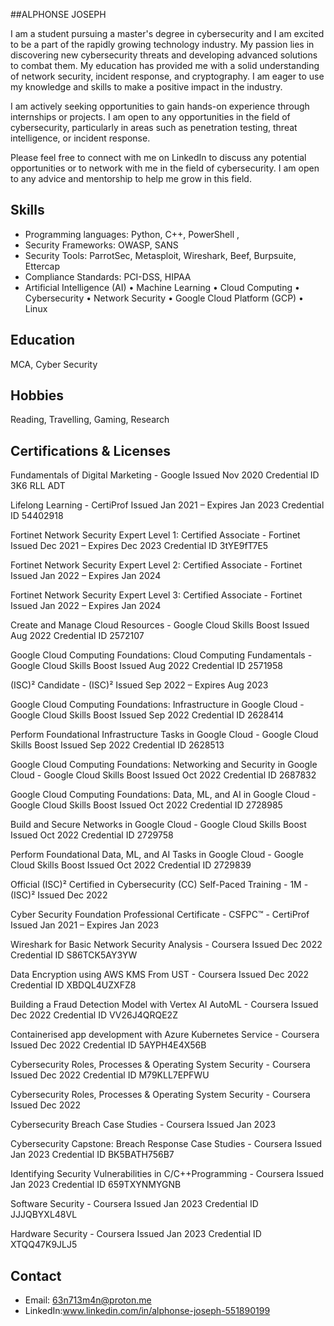 ##ALPHONSE JOSEPH

I am a student pursuing a master's degree in cybersecurity and I am excited to be a part of the rapidly growing technology industry. My passion lies in discovering new cybersecurity threats and developing advanced solutions to combat them. My education has provided me with a solid understanding of network security, incident response, and cryptography. I am eager to use my knowledge and skills to make a positive impact in the industry.

I am actively seeking opportunities to gain hands-on experience through internships or projects. I am open to any opportunities in the field of cybersecurity, particularly in areas such as penetration testing, threat intelligence, or incident response.

Please feel free to connect with me on LinkedIn to discuss any potential opportunities or to network with me in the field of cybersecurity. I am open to any advice and mentorship to help me grow in this field.


## Skills

- Programming languages: Python, C++, PowerShell ,
- Security Frameworks: OWASP, SANS
- Security Tools: ParrotSec, Metasploit, Wireshark, Beef, Burpsuite, Ettercap
- Compliance Standards: PCI-DSS, HIPAA
- Artificial Intelligence (AI) • Machine Learning • Cloud Computing • Cybersecurity • Network Security •
  Google Cloud Platform (GCP) • Linux 



## Education
MCA, Cyber Security 
##  Hobbies
Reading, Travelling, Gaming, Research

## Certifications & Licenses



Fundamentals of Digital Marketing - Google
Issued Nov 2020
Credential ID 3K6 RLL ADT



Lifelong Learning - CertiProf
Issued Jan 2021 – Expires Jan 2023
Credential ID 54402918


Fortinet Network Security Expert Level 1: Certified Associate - Fortinet
Issued Dec 2021 – Expires Dec 2023
Credential ID 3tYE9fT7E5



Fortinet Network Security Expert Level 2: Certified Associate - Fortinet
Issued Jan 2022 – Expires Jan 2024


Fortinet Network Security Expert Level 3: Certified Associate - Fortinet
Issued Jan 2022 – Expires Jan 2024


Create and Manage Cloud Resources - Google Cloud Skills Boost
Issued Aug 2022
Credential ID 2572107



Google Cloud Computing Foundations: Cloud Computing Fundamentals - Google Cloud Skills Boost
Issued Aug 2022
Credential ID 2571958



(ISC)² Candidate - (ISC)²
Issued Sep 2022 – Expires Aug 2023


Google Cloud Computing Foundations: Infrastructure in Google Cloud - Google Cloud Skills Boost
Issued Sep 2022
Credential ID 2628414



Perform Foundational Infrastructure Tasks in Google Cloud - Google Cloud Skills Boost
Issued Sep 2022
Credential ID 2628513



Google Cloud Computing Foundations: Networking and Security in Google Cloud - Google Cloud Skills Boost
Issued Oct 2022
Credential ID 2687832



Google Cloud Computing Foundations: Data, ML, and AI in Google Cloud - Google Cloud Skills Boost
Issued Oct 2022
Credential ID 2728985



Build and Secure Networks in Google Cloud - Google Cloud Skills Boost
Issued Oct 2022
Credential ID 2729758


Perform Foundational Data, ML, and AI Tasks in Google Cloud - Google Cloud Skills Boost
Issued Oct 2022
Credential ID 2729839



Official (ISC)² Certified in Cybersecurity (CC) Self-Paced Training - 1M - (ISC)²
Issued Dec 2022


Cyber Security Foundation Professional Certificate - CSFPC™ - CertiProf
Issued Jan 2021 – Expires Jan 2023


Wireshark for Basic Network Security Analysis - Coursera
Issued Dec 2022
Credential ID S86TCK5AY3YW


Data Encryption using AWS KMS From UST - Coursera
Issued Dec 2022
Credential ID XBDQL4UZXFZ8


Building a Fraud Detection Model with Vertex AI AutoML - Coursera
Issued Dec 2022
Credential ID VV26J4QRQE2Z



Containerised app development with Azure Kubernetes Service - Coursera
Issued Dec 2022
Credential ID 5AYPH4E4X56B



Cybersecurity Roles, Processes & Operating System Security - Coursera
Issued Dec 2022
Credential ID M79KLL7EPFWU



Cybersecurity Roles, Processes & Operating System Security - Coursera
Issued Dec 2022


Cybersecurity Breach Case Studies - Coursera
Issued Jan 2023


Cybersecurity Capstone: Breach Response Case Studies - Coursera
Issued Jan 2023
Credential ID BK5BATH756B7



Identifying Security Vulnerabilities in C/C++Programming - Coursera
Issued Jan 2023
Credential ID 659TXYNMYGNB



Software Security - Coursera
Issued Jan 2023
Credential ID JJJQBYXL48VL



Hardware Security - Coursera
Issued Jan 2023
Credential ID XTQQ47K9JLJ5

## Contact

- Email:   63n713m4n@proton.me
- LinkedIn:www.linkedin.com/in/alphonse-joseph-551890199
